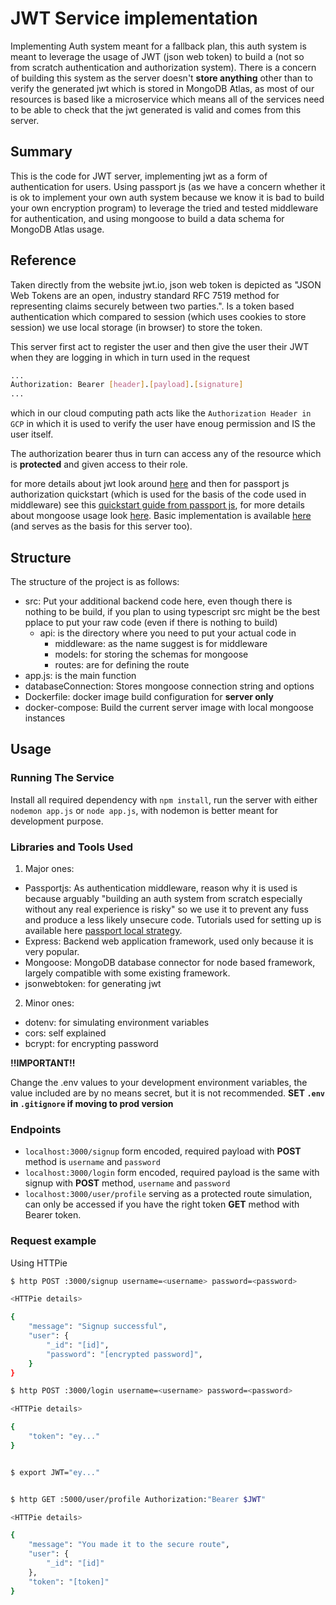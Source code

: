# JWT Service implementation

Implementing Auth system meant for a fallback plan, this auth system is meant to leverage the usage of JWT (json web token) to build a (not so from scratch authentication and authorization system). There is a concern of building this system as the server doesn't **store anything** other than to verify the generated jwt which is stored in MongoDB Atlas, as most of our resources is based like a microservice which means all of the services need to be able to check that the jwt generated is valid and comes from this server.

## Summary

This is the code for JWT server, implementing jwt as a form of authentication for users. Using passport js (as we have a concern whether it is ok to implement your own auth system because we know it is bad to build your own encryption program) to leverage the tried and tested middleware for authentication, and using mongoose to build a data schema for MongoDB Atlas usage.

## Reference

Taken directly from the website jwt.io, json web token is depicted as "JSON Web Tokens are an open, industry standard RFC 7519 method for representing claims securely between two parties.". Is a token based authentication which compared to session (which uses cookies to store session) we use local storage (in browser) to store the token.

This server first act to register the user and then give the user their JWT when they are logging in which in turn used in the request

```bash
...
Authorization: Bearer [header].[payload].[signature]
...
```

which in our cloud computing path acts like the `Authorization Header in GCP` in which it is used to verify the user have enoug permission and IS the user itself.

The authorization bearer thus in turn can access any of the resource which is **protected** and given access to their role.

for more details about jwt look around [here](https://jwt.io/introduction) and then for passport js authorization quickstart (which is used for the basis of the code used in middleware) see this [quickstart guide from passport js](https://www.passportjs.org/tutorials/password/), for more details about mongoose usage look [here](https://mongoosejs.com/docs/). Basic implementation is available [here](https://www.bezkoder.com/node-js-jwt-authentication-mysql/) (and serves as the basis for this server too).

## Structure

The structure of the project is as follows:
- src: Put your additional backend code here, even though there is nothing to be build, if you plan to using typescript src might be the best pplace to put your raw code (even if there is nothing to build)
    - api: is the directory where you need to put your actual code in
        - middleware: as the name suggest is for middleware
        - models: for storing the schemas for mongoose
        - routes: are for defining the route
- app.js: is the main function
- databaseConnection: Stores mongoose connection string and options
- Dockerfile: docker image build configuration for **server only**
- docker-compose: Build the current server image with local mongoose instances

## Usage

### Running The Service

Install all required dependency with `npm install`, run the server with either `nodemon app.js` or `node app.js`, with nodemon is better meant for development purpose.

### Libraries and Tools Used

1. Major ones:
- Passportjs: As authentication middleware, reason why it is used is because arguably "building an auth system from scratch especially without any real experience is risky" so we use it to prevent any fuss and produce a less likely unsecure code. Tutorials used for setting up is available here [passport local strategy](https://www.passportjs.org/docs/).
- Express: Backend web application framework, used only because it is very popular.
- Mongoose: MongoDB database connector for node based framework, largely compatible with some existing framework.
- jsonwebtoken: for generating jwt

2. Minor ones:
- dotenv: for simulating environment variables
- cors: self explained
- bcrypt: for encrypting password

**!!IMPORTANT!!**

Change the .env values to your development environment variables, the value included are by no means secret, but it is not recommended. **SET `.env` in `.gitignore` if moving to prod version**

### Endpoints

- `localhost:3000/signup` form encoded, required payload with **POST** method is `username` and `password`
- `localhost:3000/login` form encoded, required payload is the same with signup with **POST** method, `username` and `password`
- `localhost:3000/user/profile` serving as a protected route simulation, can only be accessed if you have the right token **GET** method with Bearer token.

### Request example

Using HTTPie

```bash
$ http POST :3000/signup username=<username> password=<password>

<HTTPie details>

{
    "message": "Signup successful",
    "user": {
        "_id": "[id]",
        "password": "[encrypted password]",
    }
}

$ http POST :3000/login username=<username> password=<password>

<HTTPie details>

{
    "token": "ey..."
}


$ export JWT="ey..."


$ http GET :5000/user/profile Authorization:"Bearer $JWT"

<HTTPie details>

{
    "message": "You made it to the secure route",
    "user": {
        "_id": "[id]"
    },
    "token": "[token]"
}
